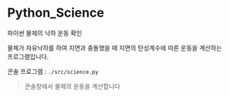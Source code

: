 # Python_Science
파이썬 물체의 낙하 운동 확인

물체가 자유낙하를 하여 지면과 충돌했을 때 지면의 탄성계수에 따른 운동을 계산하는 프로그램입니다.

콘솔 프로그램 : `./src/science.py`

> 콘솔창에서 물체의 운동을 계산합니다

